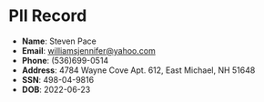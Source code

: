 # PII Record
- **Name**: Steven Pace
- **Email**: williamsjennifer@yahoo.com
- **Phone**: (536)699-0514
- **Address**: 4784 Wayne Cove Apt. 612, East Michael, NH 51648
- **SSN**: 498-04-9816
- **DOB**: 2022-06-23
